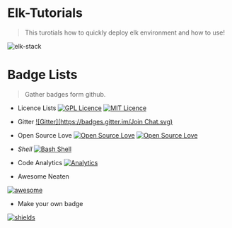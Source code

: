 # Elk-Tutorials
> This turotials how to quickly deploy elk environment and how to use!

![elk-stack](https://github.com/wh211212/elk-tutorials/blob/master/screenshots/architecture/elk-technology-stack.png)

















# Badge Lists
> Gather badges form github.

- Licence Lists
[![GPL Licence](https://badges.frapsoft.com/os/gpl/gpl.svg?v=103)](https://opensource.org/licenses/GPL-3.0/)
[![MIT Licence](https://badges.frapsoft.com/os/mit/mit.svg?v=103)](https://opensource.org/licenses/mit-license.php)

- Gitter
[![Gitter](https://badges.gitter.im/Join Chat.svg)](https://gitter.im/go-devops/Lobby#)

- Open Source Love
[![Open Source Love](https://badges.frapsoft.com/os/v3/open-source.svg?v=103)](https://github.com/ellerbrock/open-source-badge/)
[![Open Source Love](https://badges.frapsoft.com/os/v1/open-source.svg?v=103)](https://github.com/ellerbrock/open-source-badges/)

- *Shell*
[![Bash Shell](https://badges.frapsoft.com/bash/v1/bash.png?v=103)](https://github.com/ellerbrock/open-source-badges/)

- Code Analytics
[![Analytics](https://ga-beacon.appspot.com/UA-XXXXX-X/welcome-page)](https://github.com/igrigorik/ga-beacon)

- Awesome Neaten

[![awesome](https://camo.githubusercontent.com/13c4e50d88df7178ae1882a203ed57b641674f94/68747470733a2f2f63646e2e7261776769742e636f6d2f73696e647265736f726875732f617765736f6d652f643733303566333864323966656437386661383536353265336136336531353464643865383832392f6d656469612f62616467652e737667)](https://github.com/sindresorhus/awesome)

- Make your own badge

[![shields](https://camo.githubusercontent.com/5c129b1f2f21304aa10dd539959547675738afe8/68747470733a2f2f7261776769742e636f6d2f6261646765732f736869656c64732f6d61737465722f6c6f676f2e737667)](https://github.com/badges/shields)
